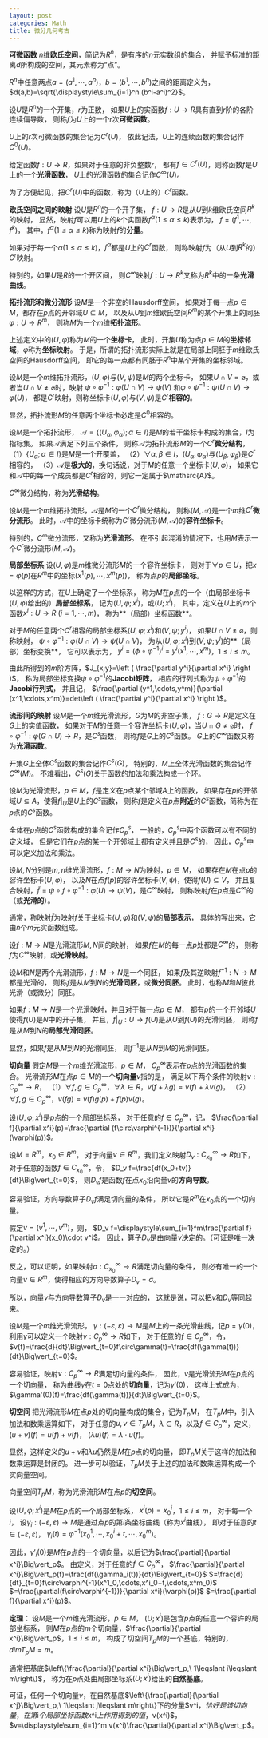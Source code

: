 ```yaml
---
layout: post
categories: Math
title: 微分几何考古
---
```


**可微函数**
$n$维**欧氏空间**，简记为$R^n$，是有序的$n$元实数组的集合，
并赋予标准的距离$d$所构成的空间，其元素称为“点”。

$R^n$中任意两点$a=(a^1,\cdots ,a^n)$，$b=(b^1,\cdots ,b^n)$之间的距离定义为，
$d(a,b)=\sqrt{\displaystyle\sum_{i=1}^n (b^i-a^i)^2}$。

设$U$是$R^n$的一个开集，$r$为正数，
如果$U$上的实函数$f:U\rightarrow R$具有直到$r$阶的各阶连续偏导数，
则称$f$为$U$上的一个$r$次**可微函数**。

$U$上的$r$次可微函数的集合记为$C^r(U)$，
依此记法，$U$上的连续函数的集合记作$C^0(U)$。

给定函数$f:U\rightarrow R$，如果对于任意的非负整数$r$，
都有$f\in C^r(U)$，则称函数$f$是$U$上的一个**光滑函数**，
$U$上的光滑函数的集合记作$C^\infty (U)$。

为了方便起见，把$C^r(U)$中的函数，称为（$U$上的）$C^r$函数。

**欧氏空间之间的映射**
设$U$是$R^n$的一个开子集，
$f:U\rightarrow R$是从$U$到$k$维欧氏空间$R^k$的映射，
显然，映射$f$可以用$U$上的$k$个实函数$f^\alpha(1\leqslant\alpha\leqslant k)$表示为，
$f=(f^1,\cdots ,f^k)$，
其中，$f^\alpha(1\leqslant\alpha\leqslant k)$称为映射$f$的**分量**。

如果对于每一个$\alpha(1\leqslant\alpha\leqslant k)$，$f^\alpha$都是$U$上的$C^r$函数，
则称映射$f$为（从$U$到$R^k$的）$C^r$映射。

特别的，如果$U$是$R$的一个开区间，
则$C^\infty$映射$f:U\rightarrow R^k$又称为$R^k$中的一条**光滑曲线**。

**拓扑流形和微分流形**
设$M$是一个非空的Hausdorff空间，
如果对于每一点$p\in M$，都存在$p$点的开邻域$U\subseteq M$，
以及从$U$到$m$维欧氏空间$R^m$的某个开集上的同胚$\varphi :U\rightarrow R^m$，
则称$M$为一个$m$维**拓扑流形**。

上述定义中的$(U,\varphi)$称为$M$的一个**坐标卡**，
此时，开集$U$称为点$p\in M$的**坐标邻域**，$\varphi$称为**坐标映射**。
于是，所谓的拓扑流形实际上就是在局部上同胚于$m$维欧氏空间的Hausdorff空间，
即它的每一点都有同胚于$R^n$中某个开集的坐标邻域。

设$M$是一个$m$维拓扑流形，$(U,\varphi)$与$(V,\psi)$是$M$的两个坐标卡，
如果$U\cap V=\varnothing$，或者当$U\cap V\neq\varnothing$时，映射
$\psi\circ\varphi^{-1}:\varphi(U\cap V)\rightarrow\psi(V)$
和$\varphi\circ\psi^{-1}:\psi(U\cap V)\rightarrow\varphi(U)$，
都是$C^r$映射，则称坐标卡$(U,\varphi)$与$(V,\psi)$是$C^r$**相容的**。

显然，拓扑流形$M$的任意两个坐标卡必定是$C^0$相容的。

设$M$是一个拓扑流形，
$\mathscr{A}=\{(U_\alpha,\varphi_\alpha);\alpha\in I\}$是$M$的若干坐标卡构成的集合，$I$为指标集。
如果$\mathscr{A}$满足下列三个条件，
则称$\mathscr{A}$为拓扑流形$M$的一个$C^r$**微分结构**，
（1）$\{U_\alpha;\alpha\in I\}$是$M$是一个开覆盖，
（2）$\forall\alpha,\beta\in I$，$(U_\alpha,\varphi_\alpha)$与$(U_\beta,\varphi_\beta)$是$C^r$相容的，
（3）$\mathscr{A}$是**极大的**，换句话说，对于$M$的任意一个坐标卡$(U,\varphi)$，
如果它和$\mathscr{A}$中的每一个成员都是$C^r$相容的，则它一定属于$\mathsrc{A}$。

$C^\infty$微分结构，称为**光滑结构**。

设$M$是一个$m$维拓扑流形，$\mathscr{A}$是$M$的一个$C^r$微分结构，
则称$(M,\mathscr{A})$是一个$m$维$C^r$**微分流形**。
此时，$\mathscr{A}$中的坐标卡统称为$C^r$微分流形$(M,\mathscr{A})$的**容许坐标卡**。

特别的，$C^\infty$微分流形，又称为**光滑流形**。
在不引起混淆的情况下，也用$M$表示一个$C^r$微分流形$(M,\mathscr{A})$。

**局部坐标系**
设$(U,\varphi)$是$m$维微分流形$M$的一个容许坐标卡，
则对于$\forall p\in U$，把$x=\varphi(p)$在$R^m$中的坐标$(x^1(p),\cdots ,x^m(p))$，
称为点$p$的**局部坐标**。

以这样的方式，在$U$上确定了一个坐标系，
称为$M$在$p$点的一个（由局部坐标卡$(U,\varphi)$给出的）**局部坐标系**，
记为$(U,\varphi;x^i)$，或$(U;x^i)$，
其中，定义在$U$上的$m$个函数$x^i:U\rightarrow R\ (i=1,\cdots ,m)$，
称为**（局部）坐标函数**。

对于$M$的任意两个$C^r$相容的局部坐标系$(U,\varphi;x^i)$和$(V,\psi;y^i)$，
如果$U\cap V\neq\varnothing$，则称映射，
$\psi\circ\varphi^{-1}:\varphi(U\cap V)\rightarrow\psi(U\cap V)$，
为从$(U,\varphi;x^i)$到$(V,\psi;y^i)$的**（局部）坐标变换**，
它可以表示为，
$y^i=(\phi\circ\varphi^{-1})^i=y^i(x^1,\cdots ,x^m)$，$1\leqslant i\leqslant m$。

由此所得到的$m$阶方阵，$J_{x;y}=\left ( \frac{\partial y^i}{\partial x^i} \right )$，
称为局部坐标变换$\psi\circ\varphi^{-1}$的**Jacobi矩阵**，
相应的行列式称为$\psi\circ\varphi^{-1}$的**Jacobi行列式**，
并且记，
$\frac{\partial (y^1,\cdots,y^m)}{\partial (x^1,\cdots,x^m)}=det\left ( \frac{\partial y^i}{\partial x^i} \right )$。

**流形间的映射**
设$M$是一个$m$维光滑流形，$G$为$M$的非空子集，
$f:G\rightarrow R$是定义在$G$上的实值函数，
如果对于$M$的任意一个容许坐标卡$(U,\varphi)$，当$U\cap G\neq\varnothing$时，
$f\circ\varphi^{-1}:\varphi(G\cap U)\rightarrow R$，是$C^s$函数，
则称$f$是$G$上的$C^s$函数。
$G$上的$C^\infty$函数又称为**光滑函数**。

开集$G$上全体$C^s$函数的集合记作$C^s(G)$，
特别的，$M$上全体光滑函数的集合记作$C^\infty(M)$。
不难看出，$C^s(G)$关于函数的加法和乘法构成一个环。

设$M$为光滑流形，$p\in M$，$f$是定义在$p$点某个邻域$A$上的函数，
如果存在$p$的开邻域$U\subseteq A$，使得$f|_U$是$U$上的$C^s$函数，
则称$f$是定义在$p$点**附近**的$C^s$函数，简称为在$p$点的$C^s$函数。

全体在$p$点的$C^s$函数构成的集合记作$C^s_p$，
一般的，$C^s_p$中两个函数可以有不同的定义域，
但是它们在$p$点的某一个开邻域上都有定义并且是$C^s$的，
因此，$C^s_p$中可以定义加法和乘法。

设$M,N$分别是$m,n$维光滑流形，$f:M\rightarrow N$为映射，$p\in M$，
如果存在$M$在点$p$的容许坐标卡$(U,\varphi)$，
以及$N$在点$f(p)$的容许坐标卡$(V,\psi)$，使得$f(U)\subseteq V$，
并且复合映射，$\tilde{f}=\psi\circ f\circ\varphi^{-1}:\varphi(U)\rightarrow\psi(V)$，是$C^\infty$映射，
则称映射$f$在$p$点是$C^\infty$的（或**光滑的**）。

通常，称映射$\tilde{f}$为映射$f$关于坐标卡$(U,\varphi)$和$(V,\psi)$的**局部表示**，
具体的写出来，它由$n$个$m$元实函数组成。

设$f:M\rightarrow N$是光滑流形$M,N$间的映射，
如果$f$在$M$的每一点$p$处都是$C^\infty$的，
则称$f$为$C^\infty$映射，或**光滑映射**。

设$M$和$N$是两个光滑流形，$f:M\rightarrow N$是一个同胚，
如果$f$及其逆映射$f^{-1}:N\rightarrow M$都是光滑的，
则称$f$是从$M$到$N$的**光滑同胚**，或**微分同胚**。
此时，也称$M$和$N$彼此光滑（或微分）同胚。

如果$f:M\rightarrow N$是一个光滑映射，并且对于每一点$p\in M$，
都有$p$的一个开邻域$U$使得$f(U)$是$N$中的开子集，
并且，$f|_U:U\rightarrow f(U)$是从$U$到$f(U)$的光滑同胚，
则称$f$是从$M$到$N$的**局部光滑同胚**。

显然，如果$f$是从$M$到$N$的光滑同胚，
则$f^{-1}$是从$N$到$M$的光滑同胚。

**切向量**
假定$M$是一个$m$维光滑流形，$p\in M$，
$C^\infty_p$表示在$p$点的光滑函数的集合。
光滑流形$M$在点$p\in M$的一个**切向量**$v$指的是，
满足以下两个条件的映射$v:C^\infty_p\rightarrow R$，
（1）$\forall f,g\in C^\infty_p$，$\forall\lambda\in R$，$v(f+\lambda g)=v(f)+\lambda v(g)$，
（2）$\forall f,g\in C^\infty_p$，$v(fg)=v(f)g(p)+f(p)v(g)$。

设$(U,\varphi;x^i)$是$p$点的一个局部坐标系，
对于任意的$f\in C^\infty_p$，记，
$\frac{\partial f}{\partial x^i}(p)=\frac{\partial (f\circ\varphi^{-1})}{\partial x^i}(\varphi(p))$。

设$M=R^m$，$x_0\in R^m$，
对于向量$v\in R^m$，我们定义映射$D_v:C^\infty_{x_0}\rightarrow R$如下，
对于任意的函数$f\in C^\infty_{x_0}$，令，
$D_v f=\frac{df(x_0+tv)}{dt}\Big\vert_{t=0}$，
则$D_v f$是函数$f$在点$x_0$沿向量$v$的**方向导数**。

容易验证，方向导数算子$D_v f$满足切向量的条件，
所以它是$R^m$在$x_0$点的一个切向量。

假定$v=(v^1,\cdots,v^m)$，则，
$D_v f=\displaystyle\sum_{i=1}^m\frac{\partial f}{\partial x^i}(x_0)\cdot v^i$。
因此，算子$D_v$是由向量$v$决定的。（可证是唯一决定的。）

反之，可以证明，如果映射$\sigma:C^\infty_{x_0}\rightarrow R$满足切向量的条件，
则必有唯一的一个向量$v\in R^m$，使得相应的方向导数算子$D_v=\sigma$。

所以，向量$v$与方向导数算子$D_v$是一一对应的，
这就是说，可以把$v$和$D_v$等同起来。

设$M$是一个$m$维光滑流形，
$\gamma:(-\varepsilon,\varepsilon)\rightarrow M$是$M$上的一条光滑曲线，记$p=\gamma(0)$，
利用$\gamma$可以定义一个映射$v:C^\infty_p\rightarrow R$如下，
对于任意的$f\in C^\infty_p$，令，
$v(f)=\frac{d}{dt}\Big\vert_{t=0}f\circ\gamma(t)=\frac{df(\gamma(t))}{dt}\Big\vert_{t=0}$。

容易验证，映射$v:C^\infty_p\rightarrow R$满足切向量的条件，
因此，$v$是光滑流形$M$在$p$点的一个切向量，
称为曲线$\gamma$在$t=0$点处的**切向量**，记为$\gamma'(0)$，
这样上式成为，$\gamma'(0)(f)=\frac{df(\gamma(t))}{dt}\Big\vert_{t=0}$。

**切空间**
把光滑流形$M$在点$p$处的切向量构成的集合，记为$T_p M$，
在$T_p M$中，引入加法和数乘运算如下，
对于任意的$u,v\in T_p M$，$\lambda\in R$，以及$f\in C^\infty_p$，定义，
$(u+v)(f)=u(f)+v(f)$，
$(\lambda u)(f)=\lambda\cdot u(f)$。

显然，这样定义的$u+v$和$\lambda u$仍然是$M$在$p$点的切向量，
即$T_p M$关于这样的加法和数乘运算是封闭的。
进一步可以验证，$T_p M$关于上述的加法和数乘运算构成一个实向量空间。

向量空间$T_p M$，称为光滑流形$M$在点$p$的**切空间**。

设$(U,\varphi;x^i)$是$M$在$p$点的一个局部坐标系，
$x^i(p)=x^i_0$，$1\leqslant i\leqslant m$，
对于每一个$i$，
设$\gamma_i:(-\varepsilon,\varepsilon)\rightarrow M$是通过点$p$的第$i$条坐标曲线（称为$x^i$曲线），
即对于任意的$t\in(-\varepsilon,\varepsilon)$，
$\gamma_i(t)=\varphi^{-1}(x^1_0,\cdots,x^i_0+t,\cdots,x^m_0)$。

因此，$\gamma'_i(0)$是$M$在$p$点的一个切向量，以后记为$\frac{\partial}{\partial x^i}\Big\vert_p$。
由定义，对于任意的$f\in C^\infty_p$，
$\frac{\partial}{\partial x^i}\Big\vert_p(f)=\frac{df(\gamma_i(t))}{dt}\Big\vert_{t=0}$
$=\frac{d}{dt}_{t=0}f\circ\varphi^{-1}(x^1_0,\cdots,x^i_0+t,\cdots,x^m_0)$
$=\frac{\partial(f\circ\varphi^{-1})}{\partial x^i}(\varphi(p))$
$=\frac{\partial f}{\partial x^i}(p)$。

**定理：**
设$M$是一个$m$维光滑流形，$p\in M$，
$(U;x^i)$是包含$p$点的任意一个容许的局部坐标系，
则$M$在$p$点的$m$个切向量，$\frac{\partial}{\partial x^i}\Big\vert_p$，$1\leqslant i\leqslant m$，
构成了切空间$T_p M$的一个基底，特别的，$dimT_p M=m$。

通常把基底$\left\{\frac{\partial}{\partial x^i}\Big\vert_p,\ 1\leqslant i\leqslant m\right\}$，
称为在$p$点处由局部坐标系$(U;x^i)$给出的**自然基底**。

可证，任何一个切向量$v$，在自然基底$\left\{\frac{\partial}{\partial x^j}\Big\vert_p,\ 1\leqslant j\leqslant m\right\}下的分量$v^i$，
恰好是该切向量，在第$i$个局部坐标函数$x^i$上作用得到的值，$v(x^i)$，
$v=\displaystyle\sum_{i=1}^m v(x^i)\frac{\partial}{\partial x^i}\Big\vert_p$。


